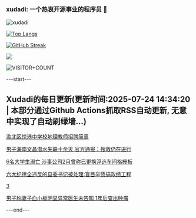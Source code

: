 ### xudadi: 一个热衷开源事业的程序员 👋

![xudadi](https://github-readme-stats-git-masterorgs-github-readme-stats-team.vercel.app/api?username=xudadi)

[![Top Langs](https://github-readme-stats.vercel.app/api/top-langs/?username=xudadi)](https://github.com/anuraghazra/github-readme-stats)

[![GitHub Streak](https://streak-stats.demolab.com?user=xudadi&locale=zh_Hans)](https://git.io/streak-stats)

![](https://raw.githubusercontent.com/xudadi/xudadi/main/assets/github-contribution-grid-snake.svg)

![VISITOR+COUNT](https://komarev.com/ghpvc/?username=xudadi&label=VISITOR+COUNT)


---start---

## Xudadi的每日更新(更新时间:2025-07-24 14:34:20 | 本部分通过Github Actions抓取RSS自动更新, 无意中实现了自动刷绿墙...)

[渝北区悦港中学校地理教师招聘简章](https://www.gongkaoleida.com/article/2528035)

[男子海南文昌潜水失联十余天 官方通报：搜救仍在进行](https://m.163.com/news/article/K57HMFQU0534A4SC.html)

[6名大学生溺亡 涉事公司2月曾称已更换浮选车间格栅板](https://m.163.com/news/article/K57GO5B30512B07B.html)

[六大纪律全违反的县委书记被处理:盲目举债搞政绩工程](https://m.163.com/news/article/K564Q4U80530JPVV.html)

[3](https://m.163.com/touch/news/sub/domestic)

[男子称妻子血小板明显异常医生未告知 1年后查出肿瘤](https://m.163.com/news/article/K568AE9U051492T3.html)

---end---
